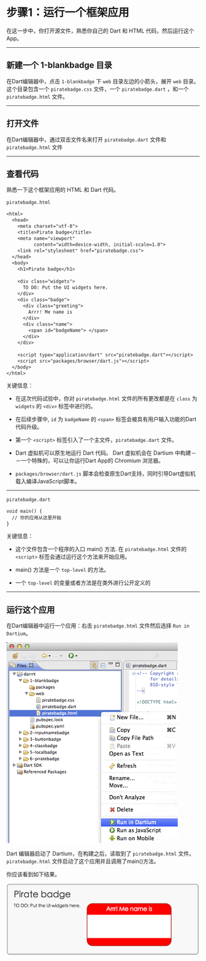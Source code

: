 # 步骤1：运行一个框架应用

在这一步中，你打开源文件，熟悉你自己的 Dart 和 HTML 代码，然后运行这个 App。

---

## 新建一个 1-blankbadge 目录

在Dart编辑器中，点击 ``1-blankbadge`` 下 ``web`` 目录左边的小箭头，展开 ``web`` 目录。这个目录包含一个 ``piratebadge.css`` 文件，一个 ``piratebadge.dart`` ，和一个 ``piratebadge.html`` 文件。

---

## 打开文件

在Dart编辑器中，通过双击文件名来打开 ``piratebadge.dart`` 文件和 ``piratebadge.html`` 文件

---

## 查看代码

熟悉一下这个框架应用的 HTML 和 Dart 代码。

``piratebadge.html``

```
<html>
  <head>
    <meta charset="utf-8">
    <title>Pirate badge</title>
    <meta name="viewport"
          content="width=device-width, initial-scale=1.0">
    <link rel="stylesheet" href="piratebadge.css">
  </head>
  <body>
    <h1>Pirate badge</h1>
    
    <div class="widgets">
      TO DO: Put the UI widgets here.
    </div>
    <div class="badge">
      <div class="greeting">
        Arrr! Me name is
      </div>
      <div class="name">
        <span id="badgeName"> </span>
      </div>
    </div>

    <script type="application/dart" src="piratebadge.dart"></script>
    <script src="packages/browser/dart.js"></script>
  </body>
</html>
```

关键信息：

- 在这次代码试验中，你对  ``piratebadge.html`` 文件的所有更改都是在 ``class`` 为 ``widgets`` 的 ``<div>`` 标签中进行的。

- 在后续步骤中, ``id`` 为 ``badgeName`` 的 ``<span>`` 标签会被具有用户输入功能的Dart代码升级。

- 第一个 ``<script>`` 标签引入了一个主文件，``piratebadge.dart`` 文件。

- Dart 虚拟机可以原生地运行 Dart 代码。 Dart 虚拟机会在 Dartium 中构建－－一个特殊的，可以让你运行Dart App的 Chromium 浏览器。

- ``packages/browser/dart.js`` 脚本会检查原生Dart支持，同时引导Dart虚拟机载入编译JavaScript脚本。


---


``piratebadge.dart``

```
void main() {
  // 你的应用从这里开始
}
```

关键信息：

- 这个文件包含一个程序的入口 main() 方法. 在 ``piratebadge.html`` 文件的  ``<script>`` 标签会通过运行这个方法来开始应用。

- main() 方法是一个 ``top-level`` 的方法。

- 一个 ``top-level`` 的变量或者方法是在类外进行公开定义的


---

## 运行这个应用

在Dart编辑器中运行一个应用：右击 ``piratebadge.html`` 文件然后选择 ``Run in Dartium``。

![运行](images/dart1-learn-dart-in-minutes-step-1-run-the-skeleton-app-pic1.png) 

Dart 编辑器启动了 Dartium，在构建之后，读取到了 ``piratebadge.html`` 文件。  ``piratebadge.html`` 文件启动了这个应用并且调用了main()方法。

你应该看到如下结果。

![运行](images/dart1-learn-dart-in-minutes-step-1-run-the-skeleton-app-pic2.png) 

